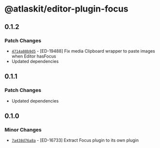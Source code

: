 # @atlaskit/editor-plugin-focus

## 0.1.2

### Patch Changes

- [`4714a80b9d5`](https://bitbucket.org/atlassian/atlassian-frontend/commits/4714a80b9d5) - [ED-19488] Fix media Clipboard wrapper to paste images when Editor hasFocus
- Updated dependencies

## 0.1.1

### Patch Changes

- Updated dependencies

## 0.1.0

### Minor Changes

- [`7a438d76a8a`](https://bitbucket.org/atlassian/atlassian-frontend/commits/7a438d76a8a) - [ED-16733] Extract Focus plugin to its own plugin
